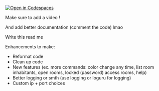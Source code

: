 [![Open in Codespaces](https://classroom.github.com/assets/launch-codespace-2972f46106e565e64193e422d61a12cf1da4916b45550586e14ef0a7c637dd04.svg)](https://classroom.github.com/open-in-codespaces?assignment_repo_id=18275188)

Make sure to add a video !

And add better documentation (comment the code) lmao

Write this read me

Enhancements to make:
- Reformat code
- Clean up code
- New features (ex. more commands: color change any time, list room inhabitants, open rooms, locked (password) access rooms, help)
- Better logging or smth (use logging or loguru for logging)
- Custom ip + port choices